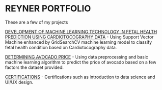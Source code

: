 # REYNER PORTFOLIO #

These are a few of my projects

[DEVELOPMENT OF MACHINE LEARNING TECHNOLOGY IN FETAL HEALTH PREDICTION USING CARDIOTOCOGRAPHY DATA](https://github.com/reynerwongso/portofolio/tree/main/DEVELOPMENT%20OF%20MACHINE%20LEARNING%20TECHNOLOGY%20IN%20FETAL%20HEALTH%20PREDICTION%20USING%20CARDIOTOCOGRAPHY%20DATA) - Using Support Vector Machine enhanced by GridSearchCV machine learning model to classify fetal health condition based on Cardiotocography data.


[DETERMINING AVOCADO PRICE](https://github.com/reynerwongso/portofolio/blob/main/DETERMINING%20AVOCADO%20VOLUME.Rmd) - Using data preprocessing and basic machine learning algorithm to predict the price of avocado based on a few factors the dataset provided.


[CERTIFICATIONS](https://github.com/reynerwongso/portofolio/tree/main/E-CERTIFICATE) - Certifications such as introduction to data science and UI/UX design.
